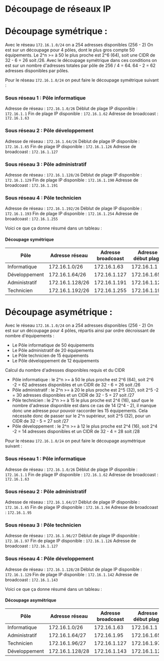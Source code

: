 # Découpage de réseaux IP

# Découpage symétrique :

Avec le réseau `172.16.1.0/24` on a 254 adresses disponibles (256 - 2)
On est sur un découpage pour 4 pôles, dont le plus gros compte 50 équipements. Le 2^n >= à 50 le plus proche est 2^6 (64), soit une CIDR de 32 - 6 = 26 soit /26.
Avec le découpage symétrique dans ces conditions on est sur un nombre d'adresses totales par pôle de 256 / 4 = 64. 
64 - 2 = 62 adresses disponibles par pôles.

Pour le réseau `172.16.1.0/24` on peut faire le découpage symétrique suivant :

### Sous réseau 1 : Pôle informatique
Adresse de réseau : `172.16.1.0/26`
Déblut de plage IP disponible : `172.16.1.1`
Fin de plage IP disponible : `172.16.1.62`
Adresse de broadcoast : `172.16.1.63`

### Sous réseau 2 : Pôle développement
Adresse de réseau : `172.16.1.64/26`
Déblut de plage IP disponible : `172.16.1.65`
Fin de plage IP disponible : `172.16.1.126`
Adresse de broadcoast : `172.16.1.127`

### Sous réseau 3 : Pôle administratif
Adresse de réseau : `172.16.1.128/26`
Déblut de plage IP disponible : `172.16.1.129`
Fin de plage IP disponible : `172.16.1.190`
Adresse de broadcoast : `172.16.1.191`

### Sous réseau 4 : Pôle technicien
Adresse de réseau : `172.16.1.192/26`
Déblut de plage IP disponible : `172.16.1.193`
Fin de plage IP disponible : `172.16.1.254`
Adresse de broadcoast : `172.16.1.255`

Voici ce que ça donne résumé dans un tableau :

#### Découpage symétrique
| Pôle              | Adresse réseau | Adresse broadcoast | Adresse  début plage | Adresse fin plage |
|------------------|---------------|---------------------|------------------------|----------------|
| Informatique     | 172.16.1.0/26| 172.16.1.63|      172.16.1.1      |     172.16.1.62    |
| Développement   | 172.16.1.64/26| 172.16.1.127|       172.16.1.65      |     172.16.1.126    |
| Administratif   | 172.16.1.128/26| 172.16.1.191|       172.16.1.129      |    172.16.1.190     |
| Technicien       | 172.16.1.192/26| 172.16.1.255|      172.16.1.193       |    172.16.1.254     |


# Découpage asymétrique :

Avec le réseau `172.16.1.0/24` on a 254 adresses disponibles (256 - 2)
On est sur un découpage pour 4 pôles, répartis ainsi par ordre décroissant de nombre d'équipements :
- Le Pôle informatique de 50 équipements
- Le Pôle administratif de 20 équipements
- Le Pôle technicien de 15 équipements
- Le Pôle développement de 12 équipements

Calcul du nombre d'adresses disponibles requis et du CIDR

- Pôle informatique : le 2^n >= à 50 le plus proche est 2^6 (64), soit 2^6 -2 = 62 adresses disponibles et un CIDR de 32 - 6 = 26 soit /26
- Pôle administratif : le 2^n >= à 20 le plus proche est 2^5 (32), soit 2^5 -2 = 30 adresses disponibles et  un CIDR de 32 - 5 = 27 soit /27
- Pôle technicien : le 2^n >= à 15 le plus proche est 2^4 (16), sauf que le nombre d'adresse disponible est dans ce cas de 14 (2^4 - 2), il manque donc une adresse pour pouvoir raccorder les 15 équipements. Cela nécessite donc de passer sur le 2^n supérieur, soit 2^5 (32), pour un CIDR de 32 - 5 = 27 soit /27
- Pôle développement : le 2^n >= à 12 le plus proche est 2^4 (16), soit 2^4 -2 = 14 adresses disponibles et  un CIDR de 32 - 4 = 28 soit /28


Pour le réseau `172.16.1.0/24` on peut faire le découpage asymétrique suivant :

### Sous réseau 1 : Pôle informatique
Adresse de réseau : `172.16.1.0/26`
Déblut de plage IP disponible : `172.16.1.1`
Fin de plage IP disponible : `172.16.1.62`
Adresse de broadcoast : `172.16.1.63`

### Sous réseau 2 : Pôle administratif
Adresse de réseau : `172.16.1.64/27`
Déblut de plage IP disponible : `172.16.1.65`
Fin de plage IP disponible : `172.16.1.94`
Adresse de broadcoast : `172.16.1.95`

### Sous réseau 3 : Pôle technicien
Adresse de réseau : `172.16.1.96/27`
Déblut de plage IP disponible : `172.16.1.97`
Fin de plage IP disponible : `172.16.1.126`
Adresse de broadcoast : `172.16.1.127`

### Sous réseau 4 : Pôle développement
Adresse de réseau : `172.16.1.128/28`
Déblut de plage IP disponible : `172.16.1.129`
Fin de plage IP disponible : `172.16.1.142`
Adresse de broadcoast : `172.16.1.143`

Voici ce que ça donne résumé dans un tableau :

#### Découpage asymétrique
| Pôle              | Adresse réseau | Adresse broadcoast | Adresse  début plage | Adresse fin plage |
|------------------|---------------|---------------------|------------------------|----------------|
| Informatique     | 172.16.1.0/26| 172.16.1.63         |      172.16.1.1      |     172.16.1.62    |
| Administratif    | 172.16.1.64/27| 172.16.1.95       |      172.16.1.65    |     172.16.1.94    |
| Technicien       | 172.16.1.96/27 | 172.16.1.127     |       172.16.1.97      |    172.16.1.126     |
| Développement    | 172.16.1.128/28|  172.16.1.143 |      172.16.1.129       |    172.16.1.142     |
